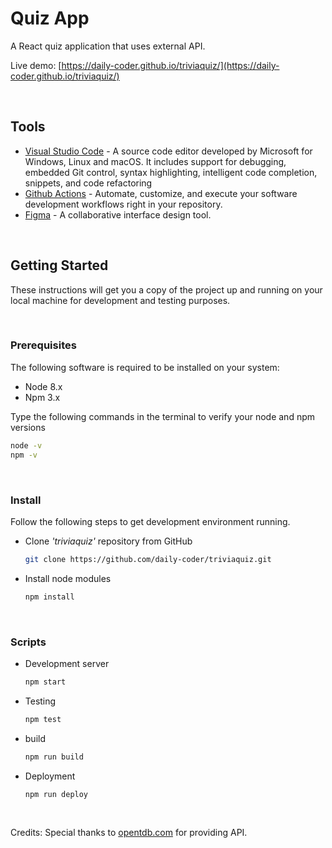 # Quiz App

A React quiz application that uses external API.

Live demo: [https://daily-coder.github.io/triviaquiz/](https://daily-coder.github.io/triviaquiz/)

<br />

## Tools

- [Visual Studio Code](https://code.visualstudio.com/) - A source code editor developed by Microsoft for Windows, Linux and macOS. It includes support for debugging, embedded Git control, syntax highlighting, intelligent code completion, snippets, and code refactoring
- [Github Actions](https://docs.github.com/en/actions) - Automate, customize, and execute your software development workflows right in your repository.
- [Figma](https://www.figma.com/) - A collaborative interface design tool.

<br />

## Getting Started

These instructions will get you a copy of the project up and running on your local machine for development and testing purposes.

<br />

### Prerequisites

The following software is required to be installed on your system:

- Node 8.x
- Npm 3.x

Type the following commands in the terminal to verify your node and npm versions

```bash
node -v
npm -v
```

<br />

### Install

Follow the following steps to get development environment running.

- Clone _'triviaquiz'_ repository from GitHub

  ```bash
  git clone https://github.com/daily-coder/triviaquiz.git
  ```

- Install node modules

  ```bash
  npm install
  ```

<br />

### Scripts

- Development server

  ```bash
  npm start
  ```

- Testing

  ```bash
  npm test
  ```

- build

  ```bash
  npm run build
  ```

- Deployment

  ```bash
  npm run deploy
  ```

<br />

Credits:
Special thanks to [opentdb.com](https://opentdb.com/) for providing API.
